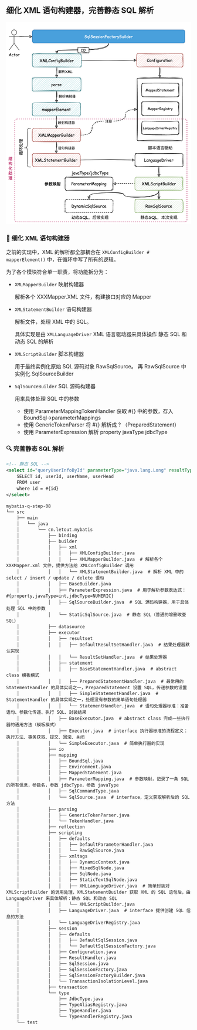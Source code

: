 ## 细化 XML 语句构建器，完善静态 SQL 解析

![](../imgs/08/1.png)

### 🔧 细化 XML 语句构建器

之前的实现中，XML 的解析都全部耦合在 `XMLConfigBuilder # mapperElement()` 中，在循环中写了所有的逻辑。

为了各个模块符合单一职责，将功能拆分为：


- `XMLMapperBuilder` 映射构建器

  解析各个 XXXMapper.XML 文件，构建接口对应的 Mapper



- `XMLStatementBuilder` 语句构建器

  解析文件，处理 XML 中的 SQL。

  具体实现是由 `XMLLanguageDriver` XML 语言驱动器来具体操作 静态 SQL 和 动态 SQL 的解析



- `XMLScriptBuilder` 脚本构建器
 
  用于最终实例化原始 SQL 源码对象 RawSqlSource。
  再 RawSqlSource 中实例化 SqlSourceBuilder
 


- `SqlSourceBuilder` SQL 源码构建器

  用来具体处理 SQL 中的参数
  
  - 使用 ParameterMappingTokenHandler 获取 #{} 中的参数，存入 BoundSql->parameterMappings
  - 使用 GenericTokenParser 将 #{} 解析成 ? （PreparedStatement）
  - 使用 ParameterExpression 解析 property javaType jdbcType




### 🔍 完善静态 SQL 解析

```xml
<!-- 静态 SQL -->
<select id="queryUserInfoById" parameterType="java.lang.Long" resultType="cn.letout.mybatis.po.User">
    SELECT id, userId, userName, userHead
    FROM user
    where id = #{id}
</select>
```





```
mybatis-q-step-08
└── src
    ├── main
    │   └── java
    │       └── cn.letout.mybatis
    │           ├── binding
    │           ├── builder
    │           │   ├── xml
    │           │   │   ├── XMLConfigBuilder.java  
    │           │   │   ├── XMLMapperBuilder.java  # 解析各个 XXXMapper.xml 文件，提供方法给 XMLConfigBuilder 调用
    │           │   │   └── XMLStatementBuilder.java  # 解析 XML 中的 select / insert / update / delete 语句
    │           │   ├── BaseBuilder.java 
    │           │   ├── ParameterExpression.java  # 用于解析参数表达式： #{property,javaType=int,jdbcType=NUMERIC}
    │           │   ├── SqlSourceBuilder.java  # SQL 源码构建器，用于具体处理 SQL 中的参数
    │           │   └── StaticSqlSource.java  # 静态 SQL（普通的增删改查 SQL）
    │           ├── datasource
    │           ├── executor
    │           │   ├── resultset
    │           │   │   ├── DefaultResultSetHandler.java  # 结果处理器默认实现
    │           │   │   └── ResultSetHandler.java  # 结果处理器
    │           │   ├── statement
    │           │   │   ├── BaseStatementHandler.java  # abstract class 模板模式
    │           │   │   ├── PreparedStatementHandler.java  # 最常用的 StatementHandler 的具体实现之一，PreparedStatement 设置 SQL，传递参数的设置
    │           │   │   ├── SimpleStatementHandler.java  # StatementHandler 的具体实现之一，处理没有参数的简单语句处理器
    │           │   │   └── StatementHandler.java  # 语句处理器标准：准备语句、参数化传递、执行 SQL、封装结果
    │           │   ├── BaseExecutor.java  # abstract class 完成一些执行器的通用方法（模板模式）
    │           │   ├── Executor.java  # interface 执行器标准的流程定义：执行方法、事务获取、提交、回滚、关闭
    │           │   └── SimpleExecutor.java  # 简单执行器的实现
    │           ├── io
    │           ├── mapping
    │           │   ├── BoundSql.java
    │           │   ├── Environment.java
    │           │   ├── MappedStatement.java
    │           │   ├── ParameterMapping.java  # 参数映射，记录了一条 SQL 的所有信息，参数名，参数 jdbcType，参数 javaType
    │           │   ├── SqlCommandType.java
    │           │   └── SqlSource.java  # interface，定义获取解析后的 SQL 方法
    │           ├── parsing
    │           │   ├── GenericTokenParser.java
    │           │   └── TokenHandler.java
    │           ├── reflection
    │           ├── scripting
    │           │   ├── defaults
    │           │   │   ├── DefaultParameterHandler.java
    │           │   │   └── RawSqlSource.java
    │           │   ├── xmltags
    │           │   │   ├── DynamicContext.java
    │           │   │   ├── MixedSqlNode.java
    │           │   │   ├── SqlNode.java
    │           │   │   ├── StaticTextSqlNode.java
    │           │   │   ├── XMLLanguageDriver.java  # 简单封装对 XMLScriptBuilder 的调用处理，XMLStatementBuilder 获取 XML 的 SQL 语句后，由 LanguageDriver 来具体解析：静态 SQL 和动态 SQL
    │           │   │   └── XMLScriptBuilder.java
    │           │   ├── LanguageDriver.java  # interface 提供创建 SQL 信息的方法    
    │           │   └── LanguageDriverRegistry.java
    │           ├── session
    │           │   ├── defaults
    │           │   │   ├── DefaultSqlSession.java
    │           │   │   └── DefaultSqlSessionFactory.java
    │           │   ├── Configuration.java
    │           │   ├── ResultHandler.java
    │           │   ├── SqlSession.java
    │           │   ├── SqlSessionFactory.java
    │           │   ├── SqlSessionFactoryBuilder.java
    │           │   └── TransactionIsolationLevel.java
    │           ├── transaction
    │           └── type
    │               ├── JdbcType.java
    │               ├── TypeAliasRegistry.java
    │               ├── TypeHandler.java
    │               └── TypeHandlerRegistry.java
    └── test
```
